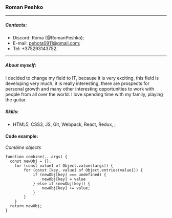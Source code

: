### Roman Peshko
---
##### Contacts:
* Discord: Roma (@RomanPeshko);
* E-mail: pehota0911@gmail.com;
* Tel: +375293143752.
---
##### About myself:
I decided to change my field to IT, because it is very exciting, this field is developing very much, it is really interesting, there are prospects for personal growth and many other interesting opportunities to work with people from all over the world.
I love spending time with my family, playing the guitar. 


##### Skills:
* HTML5, CSS3, JS, Git, Webpack, React, Redux, ;


#### Code example:
_Combine objects_
```
function combine(...args) {
  const newObj = {};
    for (const value1 of Object.values(args)) {
        for (const [key, value] of Object.entries(value1)) {
            if (newObj[key] === undefined) {
                newObj[key] = value
            } else if (newObj[key]) {
                newObj[key] += value;
            }
        }
    }
  return newObj;
}
```